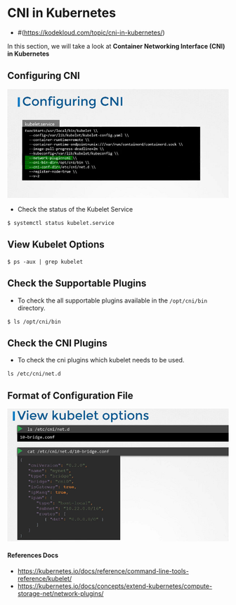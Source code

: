 # CNI in Kubernetes

  - #(https://kodekloud.com/topic/cni-in-kubernetes/)

In this section, we will take a look at **Container Networking Interface (CNI) in Kubernetes**

## Configuring CNI

![net-1](../../images/net1.PNG)


- Check the status of the Kubelet Service

```
$ systemctl status kubelet.service
```

## View Kubelet Options

```
$ ps -aux | grep kubelet
```

## Check the Supportable Plugins 

- To check the all supportable plugins available in the `/opt/cni/bin` directory.

```
$ ls /opt/cni/bin

```

## Check the CNI Plugins

- To check the cni plugins which kubelet needs to be used.

```
ls /etc/cni/net.d

```

## Format of Configuration File  

![net-2](../../images/net2.PNG)


#### References Docs

- https://kubernetes.io/docs/reference/command-line-tools-reference/kubelet/
- https://kubernetes.io/docs/concepts/extend-kubernetes/compute-storage-net/network-plugins/